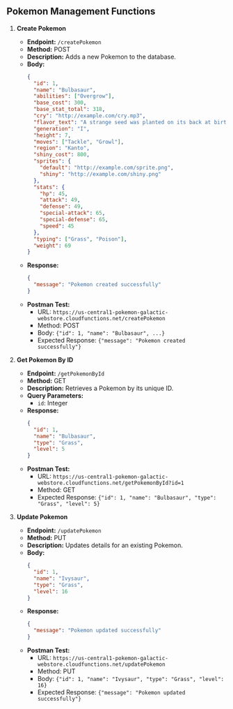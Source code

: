 
## Pokemon Management Functions

1. **Create Pokemon**
   - **Endpoint:** `/createPokemon`
   - **Method:** POST
   - **Description:** Adds a new Pokemon to the database.
   - **Body:**
     ```json
     {
       "id": 1,
       "name": "Bulbasaur",
       "abilities": ["Overgrow"],
       "base_cost": 300,
       "base_stat_total": 318,
       "cry": "http://example.com/cry.mp3",
       "flavor_text": "A strange seed was planted on its back at birth.",
       "generation": "I",
       "height": 7,
       "moves": ["Tackle", "Growl"],
       "region": "Kanto",
       "shiny_cost": 800,
       "sprites": {
         "default": "http://example.com/sprite.png",
         "shiny": "http://example.com/shiny.png"
       },
       "stats": {
         "hp": 45,
         "attack": 49,
         "defense": 49,
         "special-attack": 65,
         "special-defense": 65,
         "speed": 45
       },
       "typing": ["Grass", "Poison"],
       "weight": 69
     }
     ```
   - **Response:**
     ```json
     {
       "message": "Pokemon created successfully"
     }
     ```
   - **Postman Test:**
     - URL: `https://us-central1-pokemon-galactic-webstore.cloudfunctions.net/createPokemon`
     - Method: POST
     - Body: `{"id": 1, "name": "Bulbasaur", ...}`
     - Expected Response: `{"message": "Pokemon created successfully"}`

2. **Get Pokemon By ID**
   - **Endpoint:** `/getPokemonById`
   - **Method:** GET
   - **Description:** Retrieves a Pokemon by its unique ID.
   - **Query Parameters:**
     - `id`: Integer
   - **Response:**
     ```json
     {
       "id": 1,
       "name": "Bulbasaur",
       "type": "Grass",
       "level": 5
     }
     ```
   - **Postman Test:**
     - URL: `https://us-central1-pokemon-galactic-webstore.cloudfunctions.net/getPokemonById?id=1`
     - Method: GET
     - Expected Response: `{"id": 1, "name": "Bulbasaur", "type": "Grass", "level": 5}`

3. **Update Pokemon**
   - **Endpoint:** `/updatePokemon`
   - **Method:** PUT
   - **Description:** Updates details for an existing Pokemon.
   - **Body:**
     ```json
     {
       "id": 1,
       "name": "Ivysaur",
       "type": "Grass",
       "level": 16
     }
     ```
   - **Response:**
     ```json
     {
       "message": "Pokemon updated successfully"
     }
     ```
   - **Postman Test:**
     - URL: `https://us-central1-pokemon-galactic-webstore.cloudfunctions.net/updatePokemon`
     - Method: PUT
     - Body: `{"id": 1, "name": "Ivysaur", "type": "Grass", "level": 16}`
     - Expected Response: `{"message": "Pokemon updated successfully"}`
